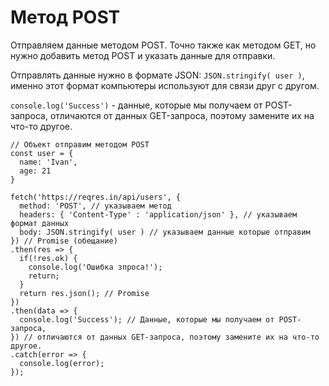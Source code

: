 # Метод POST
Отправляем данные методом POST. Точно также как методом GET, но нужно добавить метод POST и указать данные для отправки.

Отправлять данные нужно в формате JSON: `JSON.stringify( user )`, именно этот формат компьютеры используют для связи друг с другом.

`console.log('Success')` - данные, которые мы получаем от POST-запроса, отличаются от данных GET-запроса, поэтому замените их на что-то другое.

    // Объект отправим методом POST
    const user = {
      name: 'Ivan',
      age: 21
    }

    fetch('https://reqres.in/api/users', {
      method: 'POST', // указываем метод
      headers: { 'Content-Type' : 'application/json' }, // указываем формат данных
      body: JSON.stringify( user ) // указываем данные которые отправим
    }) // Promise (обещание)
    .then(res => {
      if(!res.ok) {
        console.log('Ошибка зпроса!');
        return;
      }
      return res.json(); // Promise
    })
    .then(data => {
      console.log('Success'); // Данные, которые мы получаем от POST-запроса,
    }) // отличаются от данных GET-запроса, поэтому замените их на что-то другое.
    .catch(error => {
      console.log(error);
    });
